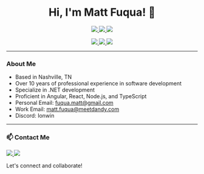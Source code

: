 <h1 align="center">Hi, I'm Matt Fuqua! 👋</h1>

<p align="center">
  <a href="https://mattfuqua.dev" alt="C#">
    <img src="https://img.shields.io/badge/-%2ENET Core-purple?logo=csharp&logoColor=white&style=flat" />
  </a>
  <a href="https://mattfuqua.dev" alt="TypeScript">
    <img src="https://img.shields.io/badge/-Typescript-blue?logo=typescript&logoColor=white&style=flat" />
  </a>
  <a href="https://mattfuqua.dev" alt="TypeScript">
    <img src="https://img.shields.io/badge/-React-gray?logo=react&logoColor=red&style=flat" />
  </a>
</p>


<p align="center">
  <a href="https://github.com/mfuqua3">
    <img src="http://github-profile-summary-cards.vercel.app/api/cards/profile-details?username=mfuqua3&theme=transparent" />
  </a>
  <a href="https://github.com/mfuqua3">
    <img src="https://github-readme-streak-stats.herokuapp.com/?user=mfuqua3&hide_border=true&card_width=338&theme=transparent" />
  </a>
  <a href="https://github.com/mfuqua3">
    <img src="http://github-profile-summary-cards.vercel.app/api/cards/stats?username=mfuqua3&theme=transparent" />
  </a>
</p>

<hr>

<h3>About Me</h3>

- Based in Nashville, TN
- Over 10 years of professional experience in software development
- Specialize in .NET development
- Proficient in Angular, React, Node.js, and TypeScript
- Personal Email: fuqua.matt@gmail.com
- Work Email: matt.fuqua@meetdandy.com
- Discord: Ionwin

<hr>

<h3>📫 Contact Me</h3>
<p align="left">
  <a href="mailto:fuqua.matt@gmail.com" alt="Email">
    <img src="https://img.shields.io/badge/-Email-gray?style=flat&logo=gmail" />
  </a>
  <a href="https://www.linkedin.com/in/matthew-fuqua-b551b23b" alt="LinkedIn">
    <img src="https://img.shields.io/badge/-LinkedIn-blue?style=flat&logo=linkedin" />
  </a>
</p>

Let's connect and collaborate!

